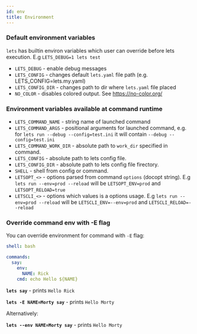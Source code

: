 ```yaml
---
id: env
title: Environment
---
```


### Default environment variables

`lets` has builtin environ variables which user can override before lets execution. E.g `LETS_DEBUG=1 lets test`

* `LETS_DEBUG` - enable debug messages
* `LETS_CONFIG` - changes default `lets.yaml` file path (e.g. LETS_CONFIG=lets.my.yaml)
* `LETS_CONFIG_DIR` - changes path to dir where `lets.yaml` file placed
* `NO_COLOR` - disables colored output. See https://no-color.org/

### Environment variables available at command runtime

* `LETS_COMMAND_NAME` - string name of launched command
* `LETS_COMMAND_ARGS` - positional arguments for launched command, e.g. for `lets run --debug --config=test.ini` it will contain `--debug --config=test.ini`
* `LETS_COMMAND_WORK_DIR` - absolute path to `work_dir` specified in command.
* `LETS_CONFIG` - absolute path to lets config file.
* `LETS_CONFIG_DIR` - absolute path to lets config file firectory.
* `SHELL` - shell from config or command.
* `LETSOPT_<>` - options parsed from command `options` (docopt string). E.g `lets run --env=prod --reload` will be `LETSOPT_ENV=prod` and `LETSOPT_RELOAD=true`
* `LETSCLI_<>` - options which values is a options usage. E.g `lets run --env=prod --reload` will be `LETSCLI_ENV=--env=prod` and `LETSCLI_RELOAD=--reload`

### Override command env with -E flag

You can override environment for command with `-E` flag:

```yaml
shell: bash

commands:
  say:
    env:
      NAME: Rick
    cmd: echo Hello ${NAME}
```

**`lets say`** - prints `Hello Rick`

**`lets -E NAME=Morty say`** - prints `Hello Morty`

Alternatively:

**`lets --env NAME=Morty say`** - prints `Hello Morty`
